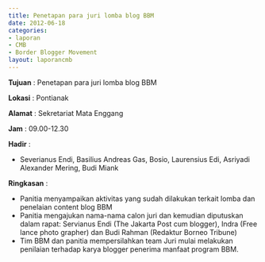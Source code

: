 ```yaml
---
title: Penetapan para juri lomba blog BBM
date: 2012-06-18
categories:
- laporan
- CMB
- Border Blogger Movement
layout: laporancmb
---
```


**Tujuan** :   Penetapan para juri lomba blog BBM 

**Lokasi** :  Pontianak 

**Alamat** :  Sekretariat Mata Enggang 

**Jam** :  09.00-12.30 

**Hadir** :
* Severianus Endi, Basilius Andreas Gas, Bosio, Laurensius Edi,  Asriyadi Alexander Mering, Budi Miank

**Ringkasan** :
* Panitia menyampaikan aktivitas yang sudah dilakukan terkait lomba dan penelaian content blog BBM
* Panitia mengajukan nama-nama calon juri dan kemudian diputuskan  dalam rapat: Servianus Endi  (The Jakarta Post cum blogger), Indra (Free  lance photo grapher) dan Budi Rahman (Redaktur Borneo Tribune)
* Tim BBM dan panitia mempersilahkan team Juri mulai melakukan penilaian terhadap karya blogger penerima manfaat program BBM.
